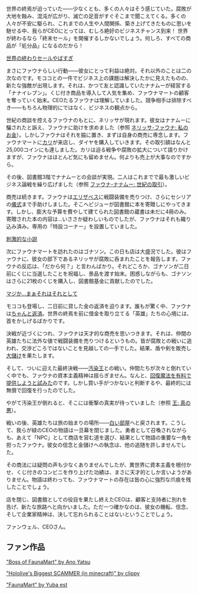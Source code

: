 <!-- title: セレス・ファウナ -->
<!-- status: 生存 -->

世界の終焉が迫っていた――少なくとも、多くの人々はそう感じていた。腐敗が大地を蝕み、混沌が広がり、滅亡の足音がすぐそこまで聞こえてくる。多くの人々が不安に駆られ、これまでの人生や人間関係、築き上げてきたものに思いを馳せる中、我らがCEOにとっては、むしろ絶好のビジネスチャンス到来！ 世界が終わるなら「終末セール」を開催するしかないでしょう。何しろ、すべての商品が「処分品」になるのだから！

[世界の終わりセールやばすぎ](#embed:https://www.youtube.com/live/8x-MVX8h9gU?si=upbpi2piV4Z8ERvt&start=142)

まさにファウナらしい行動――彼女にとって利益は絶対。それ以外のことは二の次なのです。モココとの一件でビジネス上の課題は解決したかに見えたものの、新たな強敵が出現します。それは、かつて友と認識していたナナムーが経営する「ナナイレブン」。くじ付き商品を導入して人気を集め、ファウナマートの顧客を奪っていく始末。CEOたるファウナは理解していました。競争相手は排除すべき――もちろん物理的にではなく、ビジネスの観点から。

世紀の商談を控えるファウナのもとに、ネリッサが現れます。彼女はナナムーに騙されたと訴え、ファウナに助けを求めました（参照 [ネリッサ-ファウナ: 私のお金](#edge:fauna-nerissa)）。しかしファウナはそれを脇に置き、まずは自身の商売に専念します。ファウナマートに[カリ](https://www.youtube.com/live/8x-MVX8h9gU?feature=shared&t=473)が来店し、ダイヤを購入していきます。その取引額はなんと25,000コインにも達しました。カリは迫る戦争や腐敗の拡大について語りかけますが、ファウナはほとんど気にも留めません。何よりも売上が大事なのですから。

その後、図書館3階でナナムーとの会談が実現。二人はこれまでで最も激しいビジネス論戦を繰り広げました（参照 [ファウナ-ナナムー: 世紀の取引](#edge:moom-fauna)）。

商売は続きます。ファウナは[エリザベス](https://www.youtube.com/live/8x-MVX8h9gU?feature=shared&t=2406)に戦闘装備を売りつけ、さらにセシリアの[儀式](https://www.youtube.com/live/8x-MVX8h9gU?feature=shared&t=2977)まで手助けしました。そこへビジューが図書館に本を寄贈しにやってきます。しかし、膨大な予算を費やして建てられた図書館の蔵書は未だに4冊のみ。寄贈された本の内容は…いささか疑わしいものでしたが、ファウナはそれも織り込み済み。専用の「特設コーナー」を設置していました。

[刺激的な小説](#embed:https://www.youtube.com/live/8x-MVX8h9gU?si=IMjZK6slIHg67-Pp&start=2573)

次にファウナマートを訪れたのはゴナソン。この日も店は大盛況でした。彼はファウナに、彼女の部下であるネリッサが腐敗に呑まれたことを報告します。ファウナの反応は、「だから何？」と言わんばかり。それどころか、ゴナソンが二日前にくじに当選したことを祝福し、景品を渡す始末。困惑しながらも、ゴナソンはさらに21枚のくじを購入し、図書館基金に貢献したのでした。

[マジか…まぁそれはそれとして](#embed:https://www.youtube.com/live/8x-MVX8h9gU?feature=shared&t=4316)

モココも登場し、二日前に貸した金の返済を迫ります。誰もが驚く中、ファウナは[ちゃんと返済](https://www.youtube.com/live/8x-MVX8h9gU?feature=shared&t=5001)。世界の終焉を前に借金を取り立てる「英雄」たちの心境には、首をかしげるばかりです。

決戦が近づくにつれ、ファウナは天才的な商売を思いつきます。それは、仲間の英雄たちに法外な値で戦闘装備を売りつけるというもの。皆が腐敗との戦いに追われ、交渉どころではないことを見越しての一手でした。結果、盾や剣を販売し[大儲け](https://www.youtube.com/live/8x-MVX8h9gU?feature=shared&t=7180)を果たします。

そして、ついに迎えた最終決戦――[汚染王](https://www.youtube.com/live/8x-MVX8h9gU?feature=shared&t=7696)との戦い。仲間たちが次々と倒れていく中でも、ファウナの資本主義精神は揺らぎません。なんと、[回復魔法を有料で提供しようと試みた](https://www.youtube.com/live/8x-MVX8h9gU?feature=shared&t=7796)のです。しかし買い手がつかないと判断するや、最終的には無償で回復を行ったのでした。

やがて汚染王が倒れると、そこには衝撃の真実が待っていました（参照 [王: 真の悪](#node:king)）。

戦いの後、英雄たちは旅の始まりの場所――[白い部屋](https://www.youtube.com/live/8x-MVX8h9gU?feature=shared&t=9420)へと戻されます。こうして、我らが緑のCEOの物語は一旦幕を閉じました。勇者として召喚されながらも、あえて「NPC」として商店を営む道を選び、結果として物語の重要な一角を担ったファウナ。彼女の信念と金儲けへの執念は、他の追随を許しませんでした。

その商法には疑問の声も少なくありませんでしたが、異世界に資本主義を根付かせ、くじ付きのコンビニを作り上げた功績は、まさに天才的としか言いようがありません。物語は終わっても、ファウナマートの存在は皆の心に強烈な爪痕を残したことでしょう。

店を閉じ、図書館としての役目を果たし終えたCEOは、顧客と支持者に別れを告げ、新たな旅路へと向かいました。ただ一つ確かなのは、彼女の機転、信念、そして企業家精神は、決して忘れられることはないということでしょう。

ファンウェル、CEOさん。

## ファン作品

["Boss of FaunaMart" by Ano Yatsu](#out:https://www.youtube.com/watch?v=T7fHJcrmO0U)

["Hololive's Biggest SCAMMER (in minecraft)" by clippy](#out:https://www.youtube.com/watch?v=Dyia273Gi7E&ab_channel=clippy)

["FaunaMart" by Yuba est](https://x.com/yubaest/status/1834009254141046887)
